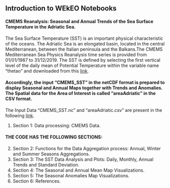 ## Introduction to WEkEO Notebooks


#### CMEMS Reanalysis: Seasonal and Annual Trends of the Sea Surface Temperature in the Adriatic Sea.
The Sea Surface Temperature (SST) is an important physical characteristic of the oceans. The Adriatic Sea is an elongated basin, located in the central Mediterranean, between the Italian peninsula and the Balkans.The CMEMS Mediterranean Sea Physics Reanalysis time series is provided from 01/01/1987 to 31/12/2019. The SST is defined by selecting the first vertical level of the daily mean of Potential Temperature within the variable name “thetao” and downloaded from this [link](https://resources.marine.copernicus.eu/product-download/MEDSEA_MULTIYEAR_PHY_006_004).  

#### Accordingly, the input “CMEMS_SST” in the netCDF format is prepared to display Seasonal and Annual Maps together with Trends and Anomalies. The Spatial data for the Area of Interest is called “areaAdriatic” in the CSV format. 
The Input Data “CMEMS_SST.nc” and “areaAdriatic.csv” are present in the following [link](https://drive.google.com/drive/u/0/folders/1D1kQBpmnS4r2Dhq7f8bkhWXC_WF8gIkD).

1) Section 1: Data processing: CMEMS Data.

#### THE CODE HAS THE FOLLOWING SECTIONS:

2) Section 2: Functions for the Data Aggregation process: Annual, Winter and Summer Seasons Aggregations.
3) Section 3: The SST Data Analysis and Plots: Daily, Monthly, Annual Trends and Standard Deviation.
4) Section 4: The Seasonal and Annual Mean Map Visualizations.
5) Section 5: The Seasonal Anomalies Map Visualizations.
6) Section 6: References.
